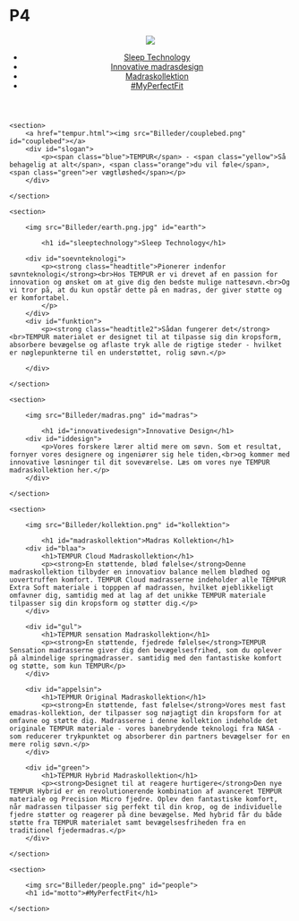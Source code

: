 # P4
<!DOCTYPE html>
<html>
<!--Her linker du alt som skal tilføjes til selve siden--> 
<head>
    <title>Tempur</title>
    <link href="CSS/tempur.css" rel="stylesheet" type="text/css">
    <meta charset="utf-8">
    <link href="https://fonts.googleapis.com/css?family=IBM+Plex+Sans" rel="stylesheet">
</head>
    
<body>
    <header>
        <a href="tempur.html"><img src="Billeder/tempurlogo.png" id="logoheader"></a>
          <div class="navigation"></div>
        <ul>
            <li><a href="#sleeptechnology">Sleep Technology</a></li>
            <li><a href="#innovativedesign">Innovative madrasdesign</a></li>
            <li><a href="#madraskollektion">Madraskollektion</a></li>
            <li><a href="#motto">#MyPerfectFit</a></li>
        </ul>
    </header>
    
    <section>
        <a href="tempur.html"><img src="Billeder/couplebed.png" id="couplebed"></a>
        <div id="slogan">
            <p><span class="blue">TEMPUR</span> - <span class="yellow">Så behagelig at alt</span>, <span class="orange">du vil føle</span>, <span class="green">er vægtløshed</span></p>
        </div>

    </section>
    
    <section>
    
        <img src="Billeder/earth.png.jpg" id="earth">
        
            <h1 id="sleeptechnology">Sleep Technology</h1>
        
        <div id="soevnteknologi">
            <p><strong class="headtitle">Pionerer indenfor søvnteknologi</strong><br>Hos TEMPUR er vi drevet af en passion for innovation og ønsket om at give dig den bedste mulige nattesøvn.<br>Og vi tror på, at du kun opstår dette på en madras, der giver støtte og er komfortabel.
            </p>
        </div>
        <div id="funktion">
            <p><strong class="headtitle2">Sådan fungerer det</strong><br>TEMPUR materialet er designet til at tilpasse sig din kropsform, absorbere bevægelse og aflaste tryk alle de rigtige steder - hvilket er nøglepunkterne til en understøttet, rolig søvn.</p>
            
        </div>
       
    </section>
    
    <section>
        
        <img src="Billeder/madras.png" id="madras">
            
            <h1 id="innovativedesign">Innovative Design</h1>
        <div id="iddesign">
            <p>Vores forskere lærer altid mere om søvn. Som et resultat, fornyer vores designere og ingeniører sig hele tiden,<br>og kommer med innovative løsninger til dit soveværelse. Læs om vores nye TEMPUR madraskollektion her.</p>
        </div>
        
    </section>
    
    <section>
        
        <img src="Billeder/kollektion.png" id="kollektion">
        
            <h1 id="madraskollektion">Madras Kollektion</h1>
        <div id="blaa">
            <h1>TEMPUR Cloud Madraskollektion</h1>
            <p><strong>En støttende, blød følelse</strong>Denne madraskollektion tilbyder en innovatiov balance mellem blødhed og uovertruffen komfort. TEMPUR Cloud madrasserne indeholder alle TEMPUR Extra Soft materiale i topppen af madrassen, hvilket øjeblikkeligt omfavner dig, samtidig med at lag af det unikke TEMPUR materiale  tilpasser sig din kropsform og støtter dig.</p>
        </div>
        
        <div id="gul">
            <h1>TEPMUR sensation Madraskollektion</h1>
            <p><strong>En støttende, fjedrede følelse</strong>TEMPUR Sensation madrasserne giver dig den bevægelsesfrihed, som du oplever på almindelige springmadrasser. samtidig med den fantastiske komfort og støtte, som kun TEMPUR</p>
        </div>
        
        <div id="appelsin">
            <h1>TEPMUR Original Madraskollektion</h1>
            <p><strong>En støttende, fast følelse</strong>Vores mest fast emadras-kollektion, der tilpasser sog nøjagtigt din kropsform for at omfavne og støtte dig. Madrasserne i denne kollektion indeholde det originale TEMPUR materiale - vores banebrydende teknologi fra NASA - som reducerer trykpunktet og absorberer din partners bevægelser for en mere rolig søvn.</p>
        </div>
        
        <div id="green">
            <h1>TEPMUR Hybrid Madraskollektion</h1>
            <p><strong>Designet til at reagere hurtigere</strong>Den nye TEMPUR Hybrid er en revolutionerende kombination af avanceret TEMPUR materiale og Precision Micro fjedre. Oplev den fantastiske komfort, når madrassen tilpasser sig perfekt til din krop, og de individuelle fjedre støtter og reagerer på dine bevægelse. Med hybrid får du både støtte fra TEMPUR materialet samt bevægelsesfriheden fra en traditionel fjedermadras.</p>
        </div>
    
    </section>
    
    <section>
        
        <img src="Billeder/people.png" id="people">
        <h1 id="motto">#MyPerfectFit</h1>
    
    </section>
    
</body>
</html>

